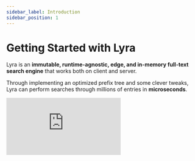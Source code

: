 ```yaml
---
sidebar_label: Introduction
sidebar_position: 1
---
```


# Getting Started with Lyra

Lyra is an **immutable, runtime-agnostic, edge, and in-memory full-text search engine** that works both on client and server.

Through implementing an optimized prefix tree and some clever tweaks, Lyra can perform searches through millions of entries in **microseconds**.

<div className="youtube">
  <iframe 
    title="Embedded youtube"
    src="https://www.youtube.com/embed/42sMkbGLlh4" frameBorder="0" 
    allow="accelerometer; autoplay; clipboard-write; encrypted-media; gyroscope; picture-in-picture" allowFullScreen 
  />
</div>

## Requirements

A JavaScript runtime is the **only** requirement. Lyra has been designed to work on any runtime and has no dependencies.

## Installation

You can install Lyra using npm, yarn, pnpm:

```bash
npm install @lyrasearch/lyra
```

```bash
yarn add @lyrasearch/lyra
```

```bash
pnpm add @lyrasearch/lyra
```

Or import it directly in a browser module:

```html
<html>
  <body>
    <script type="module">
      import { create, search, insert } from "https://unpkg.com/@lyrasearch/lyra@latest/dist/index.js";

      // ...
    </script>
  </body>
</html>
```
